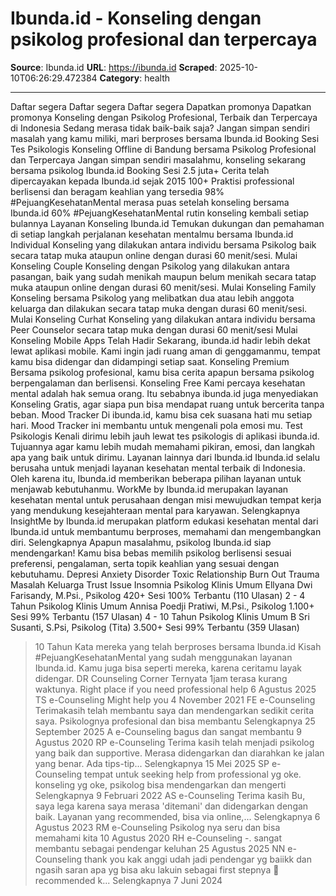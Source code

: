 # Ibunda.id - Konseling dengan psikolog profesional dan terpercaya

**Source**: Ibunda.id
**URL**: https://ibunda.id
**Scraped**: 2025-10-10T06:26:29.472384
**Category**: health

---

Daftar segera
Daftar segera
Daftar segera
Dapatkan promonya
Dapatkan promonya
Konseling dengan Psikolog
Profesional, Terbaik dan
Terpercaya di Indonesia
Sedang merasa tidak baik-baik saja? Jangan simpan sendiri
masalah yang kamu miliki, mari berproses bersama Ibunda.id
Booking Sesi
Tes Psikologis
Konseling Offline di Bandung
bersama Psikolog Profesional dan
Terpercaya
Jangan simpan sendiri masalahmu, konseling sekarang bersama
psikolog Ibunda.id
Booking Sesi
2.5 juta+
Cerita telah dipercayakan kepada Ibunda.id sejak 2015
100+
Praktisi professional berlisensi dan beragam keahlian yang tersedia
98%
#PejuangKesehatanMental merasa puas setelah konseling bersama Ibunda.id
60%
#PejuangKesehatanMental rutin konseling kembali setiap bulannya
Layanan Konseling Ibunda.id
Temukan dukungan dan pemahaman di setiap langkah perjalanan kesehatan
mentalmu bersama Ibunda.id
Individual
Konseling yang dilakukan antara individu bersama Psikolog baik secara tatap muka ataupun online dengan durasi 60 menit/sesi.
Mulai Konseling
Couple
Konseling dengan Psikolog yang dilakukan antara pasangan, baik yang sudah menikah maupun belum menikah secara tatap muka ataupun online dengan durasi 60 menit/sesi.
Mulai Konseling
Family
Konseling bersama Psikolog yang melibatkan dua atau lebih anggota keluarga dan dilakukan secara tatap muka dengan durasi 60 menit/sesi.
Mulai Konseling
Curhat
Konseling yang dilakukan antara individu bersama Peer Counselor secara tatap muka dengan durasi 60 menit/sesi
Mulai Konseling
Mobile Apps Telah Hadir
Sekarang, ibunda.id hadir lebih dekat lewat aplikasi mobile. Kami ingin jadi ruang aman di genggamanmu, tempat kamu bisa didengar dan didampingi setiap saat.
Konseling Premium
Bersama psikolog profesional, kamu bisa cerita apapun bersama psikolog berpengalaman dan berlisensi.
Konseling Free
Kami percaya kesehatan mental adalah hak semua orang. Itu sebabnya ibunda.id juga menyediakan Konseling Gratis, agar siapa pun bisa mendapat ruang untuk bercerita tanpa beban.
Mood Tracker
Di ibunda.id, kamu bisa cek suasana hati mu setiap hari. Mood Tracker ini membantu untuk mengenali pola emosi mu.
Test Psikologis
Kenali dirimu lebih jauh lewat tes psikologis di aplikasi ibunda.id. Tujuannya agar kamu lebih mudah memahami pikiran, emosi, dan langkah apa yang baik untuk dirimu.
Layanan lainnya dari Ibunda.id
Ibunda.id selalu berusaha untuk menjadi layanan kesehatan mental terbaik di Indonesia.
Oleh karena itu, Ibunda.id memberikan beberapa pilihan layanan untuk menjawab kebutuhanmu.
WorkMe by Ibunda.id merupakan layanan kesehatan mental
untuk perusahaan dengan misi mewujudkan tempat kerja
yang mendukung kesejahteraan mental para karyawan.
Selengkapnya
InsightMe by Ibunda.id merupakan platform edukasi kesehatan mental
dari Ibunda.id untuk membantumu berproses, memahami dan
mengembangkan diri.
Selengkapnya
Apapun masalahmu,
psikolog Ibunda.id siap mendengarkan!
Kamu bisa bebas memilih psikolog berlisensi sesuai preferensi,
pengalaman, serta topik keahlian yang sesuai dengan kebutuhamu.
Depresi
Anxiety Disorder
Toxic Relationship
Burn Out
Trauma
Masalah Keluarga
Trust Issue
Insomnia
Psikolog Klinis Umum
Ellyana Dwi Farisandy, M.Psi., Psikolog
420+ Sesi
100% Terbantu (110 Ulasan)
2 - 4 Tahun
Psikolog Klinis Umum
Annisa Poedji Pratiwi, M.Psi., Psikolog
1.100+ Sesi
99% Terbantu (157 Ulasan)
4 - 10 Tahun
Psikolog Klinis Umum
B Sri Susanti, S.Psi, Psikolog (Tita)
3.500+ Sesi
99% Terbantu (359 Ulasan)
> 10 Tahun
Kata mereka yang telah berproses
bersama Ibunda.id
Kisah #PejuangKesehatanMental yang sudah menggunakan layanan Ibunda.id.
Kamu juga bisa seperti mereka, karena ceritamu layak didengar.
DR
Counseling Corner
Ternyata 1jam terasa kurang waktunya. Right place if you need professional help
6 Agustus 2025
TS
e-Counseling
Might help you
4 November 2021
FE
e-Counseling
Terimakasih telah membantu saya dan mendengarkan sedikit cerita saya. Psikolognya profesional dan bisa membantu
Selengkapnya
25 September 2025
A
e-Counseling
bagus dan sangat membantu
9 Agustus 2020
RP
e-Counseling
Terima kasih telah menjadi psikolog yang baik dan supportive. Merasa didengarkan dan diarahkan ke jalan yang benar. Ada tips-tip...
Selengkapnya
15 Mei 2025
SP
e-Counseling
tempat untuk seeking help from professional yg oke. konseling yg oke, psikolog bisa mendengarkan dan mengerti
Selengkapnya
9 Februari 2022
AS
e-Counseling
Terima kasih Bu, saya lega karena saya merasa 'ditemani' dan didengarkan dengan baik. Layanan yang recommended, bisa via online,...
Selengkapnya
6 Agustus 2023
RM
e-Counseling
Psikolog nya seru dan bisa memahami kita
10 Agustus 2020
RH
e-Counseling
-. sangat membantu sebagai pendengar keluhan
25 Agustus 2025
NN
e-Counseling
thank you kak anggi udah jadi pendengar yg baiikk dan ngasih saran apa yg bisa aku lakuin sebagai first stepnya 🤗 recommended k...
Selengkapnya
7 Juni 2024
